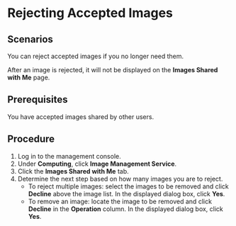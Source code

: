 # Rejecting Accepted Images<a name="EN-US_TOPIC_0032042421"></a>

## Scenarios<a name="section1021191912014"></a>

You can reject accepted images if you no longer need them.

After an image is rejected, it will not be displayed on the  **Images Shared with Me**  page.

## Prerequisites<a name="section11042017144143"></a>

You have accepted images shared by other users.

## Procedure<a name="section63675874144143"></a>

1.  Log in to the management console.
2.  Under  **Computing**, click  **Image Management Service**.
3.  Click the  **Images Shared with Me**  tab.
4.  Determine the next step based on how many images you are to reject.
    -   To reject multiple images: select the images to be removed and click  **Decline**  above the image list. In the displayed dialog box, click  **Yes**.
    -   To remove an image: locate the image to be removed and click  **Decline**  in the  **Operation**  column. In the displayed dialog box, click  **Yes**.


